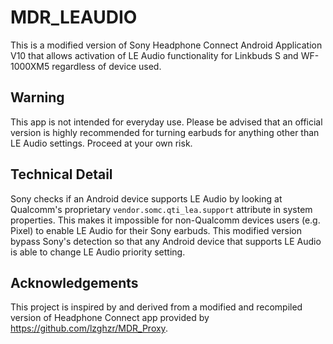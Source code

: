 # MDR_LEAUDIO

This is a modified version of Sony Headphone Connect Android Application V10 that allows activation of LE Audio functionality for Linkbuds S and WF-1000XM5 regardless of device used. 

## Warning

This app is not intended for everyday use. Please be advised that an official version is highly recommended for turning earbuds for anything other than LE Audio settings. Proceed at your own risk.

## Technical Detail

Sony checks if an Android device supports LE Audio by looking at Qualcomm's proprietary `vendor.somc.qti_lea.support` attribute in system properties. This makes it impossible for non-Qualcomm devices users (e.g. Pixel) to enable LE Audio for their Sony earbuds. This modified version bypass Sony's detection so that any Android device that supports LE Audio is able to change LE Audio priority setting.

## Acknowledgements 

This project is inspired by and derived from a modified and recompiled version of Headphone Connect app provided by https://github.com/lzghzr/MDR_Proxy.
